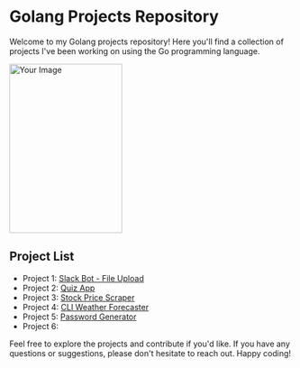 # Golang Projects Repository

Welcome to my Golang projects repository! Here you'll find a collection of projects I've been working on using the Go programming language.

 <img src="https://cdn.hashnode.com/res/hashnode/image/upload/v1632335003802/mnkD6ZZW6.jpeg" alt="Your Image" style="display: block; ; width:200; height:300">

## Project List

- Project 1: [Slack Bot - File Upload](https://github.com/Raghul-M/Go-Lang-Projects/tree/main/slack-file-bot)
- Project 2: [Quiz App](https://github.com/Raghul-M/Go-Lang-Projects/tree/main/Go_quiz_app)
- Project 3: [Stock Price Scraper](https://github.com/Raghul-M/Go-Lang-Projects/tree/main/stock_market_scraper)
- Project 4: [CLI Weather Forecaster](https://github.com/Raghul-M/Go-Lang-Projects/tree/main/CLI%20-%20Weather%20Forecaster)
- Project 5: [Password Generator](https://github.com/Raghul-M/Go-Lang-Projects/tree/main/Password-Generator)
- Project 6:

Feel free to explore the projects and contribute if you'd like. If you have any questions or suggestions, please don't hesitate to reach out. 
Happy coding!

